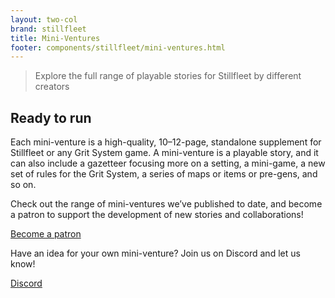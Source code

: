 ```yaml
---
layout: two-col
brand: stillfleet
title: Mini-Ventures
footer: components/stillfleet/mini-ventures.html
---
```


> Explore the full range of playable stories for Stillfleet by different creators

## Ready to run

Each mini-venture is a high-quality, 10–12-page, standalone supplement for Stillfleet or any Grit System game. A mini-venture is a playable story, and it can also include a gazetteer focusing more on a setting, a mini-game, a new set of rules for the Grit System, a series of maps or items or pre-gens, and so on.

Check out the range of mini-ventures we’ve published to date, and become a patron to support the development of new stories and collaborations!

<a href="https://www.patreon.com/stillfleet?fan_landing=true" class="external patreon dark">Become a patron</a>

Have an idea for your own mini-venture? Join us on Discord and let us know!

<a href="http://discord.stillfleet.com/" class="external discord dark">Discord</a>

